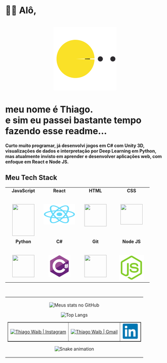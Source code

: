 # 👋🏻 Alô,
<div align="center">
	<br>
	<img src="https://raw.githubusercontent.com/Aniket965/Aniket965/master/pacman.svg?sanitize=true" width="200" height="200">
</div>

# meu nome é Thiago. <br> e sim eu passei bastante tempo fazendo esse readme...
#### Curto muito programar, já desenvolvi jogos em C# com Unity 3D, visualizações de dados e interpretação por Deep Learning em Python, mas atualmente invisto em aprender e desenvolver aplicações web, com enfoque em React e Node JS.

## Meu Tech Stack

<table align="center">
  <tbody>
    <tr valign="top">
      <td width="25%" align="center">
	      <span><strong>JavaScript</strong></span><br><br><br>
        <img height="100px" src="https://upload.wikimedia.org/wikipedia/commons/9/99/Unofficial_JavaScript_logo_2.svg" width=70 height=70>
      </td>
      <td width="25%" align="center">
	      <span><strong>React</strong></span><br><br><br>
        <img height="64px" src="https://github.com/devicons/devicon/blob/master/icons/react/react-original.svg" width=100 height=70>
      </td>
      <td width="25%" align="center">
        <span><strong>HTML</strong></span><br><br><br>
        <img src="https://cdn.svgporn.com/logos/html-5.svg" width=70 height=70>
      </td>
      <td width="25%" align="center">
        <span><strong>CSS</strong></span><br><br><br>
        <img height="64px" src="https://cdn.svgporn.com/logos/css-3.svg" width=70 height=70>
      </td>
     </tr>
    <tr valign="top">
      <td width="25%" align="center">
        <span><strong>Python</strong></span><br><br><br>
        <img width=70 height=70 src="https://camo.githubusercontent.com/888e388801f947dec7c3d843942c277af25fe2b1aed1821542c4e711f210312a/68747470733a2f2f75706c6f61642e77696b696d656469612e6f72672f77696b6970656469612f636f6d6d6f6e732f7468756d622f632f63332f507974686f6e2d6c6f676f2d6e6f746578742e7376672f37363870782d507974686f6e2d6c6f676f2d6e6f746578742e7376672e706e67">
      </td>
      <td width="25%" align="center">
        <span><strong>C#</strong></span><br><br><br>
        <img width=70 height=70 src="https://github.com/devicons/devicon/blob/master/icons/csharp/csharp-original.svg">
      </td>
      <td width="25%" align="center">
        <span><strong>Git</strong></span><br><br><br>
        <img width=70 height=70 src="https://cdn.svgporn.com/logos/git-icon.svg">
      </td>
      <td width="25%" align="center">
        <span><strong>Node JS</strong></span><br><br><br>
        <img width=80 height=80 src="https://github.com/devicons/devicon/blob/master/icons/nodejs/nodejs-original.svg">
      </td>
    </tr>

  </tbody>
</table>
<br>

<table align="center">
	<tbody>
		<tr align="center">
			<td align="center" valign="middle">
	
![Meus stats no GitHub](https://github-readme-stats.vercel.app/api?username=thiagowaib&show_icons=true&theme=radical)
	
			
	
![Top Langs](https://github-readme-stats.vercel.app/api/top-langs/?username=thiagowaib&layout=compact&theme=radical)

			
<table align="center" border="none"><tr><td>
<a href="https://www.instagram.com/thiagowaib/" target=_blank>
    <img alt="Thiago Waib | Instagram" width="50px" 
	 height=50 src="https://upload.wikimedia.org/wikipedia/commons/a/a5/Instagram_icon.png"></a>
   </td><td><a href="mailto:thiagowaib@gmail.com" target=_blank>
<img  alt="Thiago Waib | Gmail" width="50px" height=50 paddingLeft=50 src="https://upload.wikimedia.org/wikipedia/commons/7/7e/Gmail_icon_%282020%29.svg"/></a></td>
	<td><a href="https://www.linkedin.com/in/thiagowaib/" target=_blank>
<img  alt="Thiago Waib | Linkedin" width="50px" height=50 paddingLeft=50 src="https://github.com/devicons/devicon/blob/master/icons/linkedin/linkedin-original.svg"/></a></td></tr>
</table>
				
![Snake animation](https://github.com/thiagowaib/thiagowaib/blob/output/github-contribution-grid-snake.svg)
